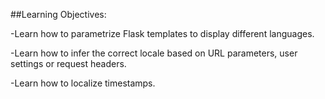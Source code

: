 ##Learning Objectives:

-Learn how to parametrize Flask templates to display different languages.

-Learn how to infer the correct locale based on URL parameters, user settings or request headers.

-Learn how to localize timestamps.
